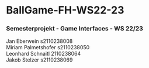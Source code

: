 # BallGame-FH-WS22-23

### Semesterprojekt - Game Interfaces - WS 22/23

Jan Eberwein          s2110238008 <br />
Miriam Palmetshofer   s2110238050 <br />
Leonhard Schnaitl     2110238064 <br />
Jakob Stelzer         s2110238069 
